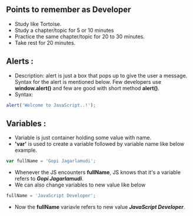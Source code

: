 ## Points to remember as Developer
- Study like Tortoise.
- Study a chapter/topic for 5 or 10 minutes
- Practice the same chapter/topic for 20 to 30 minutes.
- Take rest for 20 minutes.

## Alerts :
- Description: alert is just a box that pops up to give the user a message. Syntax for the alert is mentioned below. Few developers use **window.alert()** and few are good with short method **alert()**.
- Syntax: 
```js
alert('Welcome to JavaScript..!');
```

## Variables :
- Variable is just container holding some value with name. 
- **'var'** is used to create a variable followed by variable name like below example.
```js
var fullName = 'Gopi Jagarlamudi';
```
- Whenever the JS encounters **fullName**, JS knows that it's a variable refers to ***Gopi Jagarlamudi***.
- We can also change variables to new value like below
```js
fullName = 'JavaScript Developer';
```
- Now the **fullName** variavle refers to new value ***JavaScript Developer***.
<!--stackedit_data:
eyJoaXN0b3J5IjpbLTE5NzcxNzQ0MzEsLTIyMzYxNTk5NSw0NT
c0MDE4ODUsOTM2OTkxNjMxLDE5MzM1ODk0MjcsLTQ3NjE4MTU5
XX0=
-->